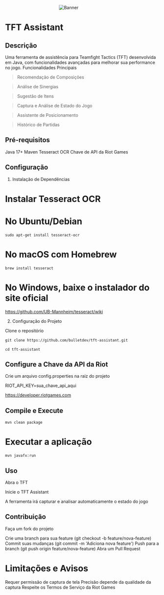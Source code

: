 

<img 
    style="display: block; 
           margin-left: auto;
           margin-right: auto;
           width: 30%;"
    src="![img.png](img.png).jpg" 
    alt="Banner">
</img>
#                                                TFT Assistant 

## Descrição

Uma ferramenta de assistência para Teamfight Tactics (TFT) desenvolvida em Java, com funcionalidades avançadas para melhorar sua performance no jogo.
Funcionalidades Principais

> Recomendação de Composições
 
> Análise de Sinergias

> Sugestão de Itens
 
> Captura e Análise de Estado do Jogo

> Assistente de Posicionamento

> Histórico de Partidas

## Pré-requisitos

Java 17+
Maven
Tesseract OCR
Chave de API da Riot Games

## Configuração

1. Instalação de Dependências

# Instalar Tesseract OCR


# No Ubuntu/Debian

```
sudo apt-get install tesseract-ocr
```

# No macOS com Homebrew

```
brew install tesseract
```

# No Windows, baixe o instalador do site oficial

https://github.com/UB-Mannheim/tesseract/wiki


2. Configuração do Projeto

Clone o repositório

````
git clone https://github.com/bulletdev/tft-assistant.git
````

````
cd tft-assistant
````

## Configure a Chave da API da Riot


Crie um arquivo config.properties na raiz do projeto

RIOT_API_KEY=sua_chave_api_aqui

https://developer.riotgames.com

## Compile e Execute


````
mvn clean package
````
# Executar a aplicação

````
mvn javafx:run
````
## Uso

Abra o TFT

Inicie o TFT Assistant

A ferramenta irá capturar e analisar automaticamente o estado do jogo

## Contribuição

Faça um fork do projeto

Crie uma branch para sua feature (git checkout -b feature/nova-feature)
Commit suas mudanças (git commit -m 'Adiciona nova feature')
Push para a branch (git push origin feature/nova-feature)
Abra um Pull Request

# Limitações e Avisos

Requer permissão de captura de tela
Precisão depende da qualidade da captura
Respeite os Termos de Serviço da Riot Games